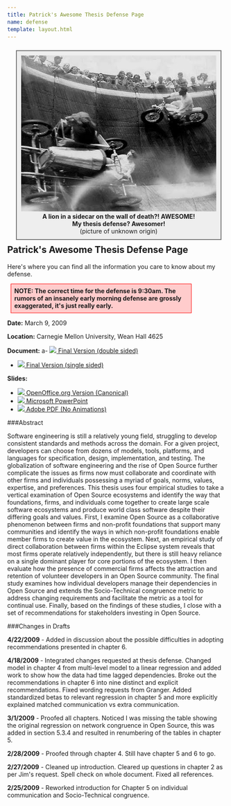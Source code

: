 ```yaml
---
title: Patrick's Awesome Thesis Defense Page
name: defense
template: layout.html
---
```


<div style="border:2px solid rgb(119,119,119);margin:10px;padding:10px;display:inline;float:right;background-color:rgb(238,238,238)"><img border="0" src="wallOfDeath.jpg"><br>
<div style="text-align:center"><b>A lion in a sidecar on the wall of death?!  AWESOME!</b><br>
<b>My thesis defense?  Awesomer!</b><br>
(picture of unknown origin)<br>
</div>
</div>

Patrick's Awesome Thesis Defense Page
-------------------------------------

Here's where you can find all the information you care to know about my defense.

<div style="border:1px solid rgb(255,0,0);margin:1ex;padding:1ex;background-color:rgb(255,204,204);font-weight:bold;max-width:400px">
NOTE: The correct time for the defense is 9:30am.  The rumors of an insanely early morning defense are grossly exaggerated, it's just really early.
</div>

**Date:** March 9, 2009

**Location:** Carnegie Mellon University, Wean Hall 4625

**Document:**
a- [![](/images/icon_pdf.png) Final Version (double sided)][phd-thesis]
- [![](/images/icon_pdf.png) Final Version (single sided)][phd-thesis-single]

**Slides:**
- [![](/images/icon_odp.png) OpenOffice.org Version (Canonical)][defense-slides-odp]
- [![](/images/icon_ppt.png) Microsoft PowerPoint][defense-slides-ppt]
- [![](/images/icon_pdf.png) Adobe PDF (No Animations)][defense-slides-pdf]

###Abstract

Software engineering is still a relatively young field, struggling to develop consistent standards and methods across the domain.  For a given project, developers can choose from dozens of models, tools, platforms, and languages for specification, design, implementation, and testing. The globalization of software engineering and the rise of Open Source further complicate the issues as firms now must collaborate and coordinate with other firms and individuals possessing a myriad of goals, norms, values, expertise, and preferences. This thesis uses four empirical studies to take a vertical examination of Open Source ecosystems and identify the way that foundations, firms, and individuals come together to create large scale software ecosystems and produce world class software despite their differing goals and values. First, I examine Open Source as a collaborative phenomenon between firms and non-profit foundations that support many communities and identify the ways in which non-profit foundations enable member firms to create value in the ecosystem. Next, an empirical study of direct collaboration between firms within the Eclipse system reveals that most firms operate relatively independently, but there is still heavy reliance on a single dominant player for core portions of the ecosystem. I then evaluate how the presence of commercial firms affects the attraction and retention of volunteer developers in an Open Source community. The final study examines how individual developers manage their dependencies in Open Source and extends the Socio-Technical congruence metric to address changing requirements and facilitate the metric as a tool for continual use. Finally, based on the findings of these studies, I close with a set of recommendations for stakeholders investing in Open Source.

###Changes in Drafts

**4/22/2009** - Added in discussion about the possible difficulties in adopting recommendations presented in chapter 6.

**4/18/2009** - Integrated changes requested at thesis defense.  Changed model in chapter 4 from multi-level model to a linear regression and added work to show how the data had time lagged dependencies.  Broke out the recommendations in chapter 6 into nine distinct and explicit recommendations.  Fixed wording requests from Granger.  Added standardized betas to relevant regression in chapter 5 and more explicitly explained matched communication vs extra communication.

**3/1/2009** - Proofed all chapters.  Noticed I was missing the table showing the original regression on network congruence in Open Source, this was added in section 5.3.4 and resulted in renumbering of the tables in chapter 5.

**2/28/2009** - Proofed through chapter 4.  Still have chapter 5 and 6 to go.

**2/27/2009** - Cleaned up introduction.  Cleared up questions in chapter 2 as per Jim's request.  Spell check on whole document.  Fixed all references.

**2/25/2009** - Reworked introduction for Chapter 5 on individual communication and Socio-Technical congruence.

[phd-thesis]: ../thesis/wagstrom-phd-thesis.pdf
[phd-thesis-single]: ../thesis/wagstrom-phd-thesis-single.pdf
[defense-slides-odp]: ../thesis/wagstrom-defense-slides.odp
[defense-slides-ppt]: ../thesis/wagstrom-defense-slides.ppt
[defense-slides-pdf]: ../thesis/wagstrom-defense-slides.pdf
